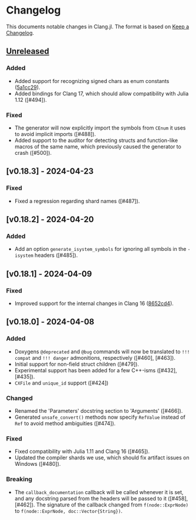 # Changelog

This documents notable changes in Clang.jl. The format is based on [Keep a
Changelog](https://keepachangelog.com).

## [Unreleased](https://github.com/JuliaInterop/Clang.jl/compare/v0.18.3...master)

### Added

- Added support for recognizing signed chars as enum constants
  ([5a1cc29](https://github.com/JuliaInterop/Clang.jl/commit/5a1cc29c154ed925f01e59dfd705cbf8042158e4)).
- Added bindings for Clang 17, which should allow compatibility with Julia 1.12
  ([#494]).

### Fixed

- The generator will now explicitly import the symbols from `CEnum` it uses to
  avoid implicit imports ([#488]).
- Added support to the auditor for detecting structs and function-like macros of
  the same name, which previously caused the generator to crash ([#500]).

## [v0.18.3] - 2024-04-23

### Fixed

- Fixed a regression regarding shard names ([#487]).

## [v0.18.2] - 2024-04-20

### Added

- Add an option `generate_isystem_symbols` for ignoring all symbols in the `-isystem` headers ([#485]).

## [v0.18.1] - 2024-04-09

### Fixed

- Improved support for the internal changes in Clang 16
  ([8652cd4](https://github.com/JuliaInterop/Clang.jl/commit/8652cd4f73ffe2a1e5996f6bb8efe5273a3da4a2)).

## [v0.18.0] - 2024-04-08

### Added

- Doxygens `@deprecated` and `@bug` commands will now be translated to `!!!
  compat` and `!!! danger` admonitions, respectively ([#460], [#463]).
- Initial support for non-field struct children ([#479]).
- Experimental support has been added for a few C++-isms ([#432], [#435]).
- `CXFile` and `unique_id` support ([#424])

### Changed

- Renamed the 'Parameters' docstring section to 'Arguments' ([#466]).
- Generated `unsafe_convert()` methods now specify `RefValue` instead of `Ref`
  to avoid method ambiguities ([#474]).

### Fixed

- Fixed compatibility with Julia 1.11 and Clang 16 ([#465]).
- Updated the compiler shards we use, which should fix artifact issues on
  Windows ([#480]).

### Breaking

- The `callback_documentation` callback will be called whenever it is set, and
  any docstring parsed from the headers will be passed to it ([#458],
  [#462]). The signature of the callback changed from `f(node::ExprNode)` to
  `f(node::ExprNode, doc::Vector{String})`.
